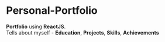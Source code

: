 # Personal-Portfolio

**Portfolio** using **ReactJS**.
<br/>
Tells about myself - **Education**, **Projects**, **Skills**, **Achievements**
